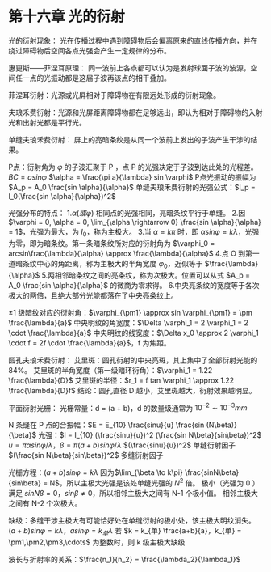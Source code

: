 # 第十六章 光的衍射

光的衍射现象：
光在传播过程中遇到障碍物后会偏离原来的直线传播方向，并在绕过障碍物后空间各点光强会产生一定规律的分布。

惠更斯——菲涅耳原理：
同一波前上各点都可以认为是发射球面子波的波源，空间任一点的光振动都是这届子波再该点的相干叠加。

菲涅耳衍射：光源或光屏相对于障碍物在有限远处形成的衍射现象。

夫琅禾费衍射：光源和光屏距离障碍物都在足够远出，即认为相对于障碍物的入射光和出射光都是平行光。

单缝夫琅禾费衍射：
屏上的亮暗条纹是从同一个波前上发出的子波产生干涉的结果。

P点：衍射角为 $\varphi$ 的子波汇聚于 P ，点 P 的光强决定于子波到达此处的光程差。
$BC = asin \varphi$
$\alpha = \frac{\pi a}{\lambda} sin \varphi$
P点光振动的振幅为 $A_p = A_0 \frac{sin \alpha}{\alpha}$
单缝夫琅禾费衍射的光强公式：$I_p = I_0(\frac{sin \alpha}{\alpha})^2$

光强分布的特点：
1.$\alpha (或 \varphi)$ 相同点的光强相同，亮暗条纹平行于单缝。
2.因 $\varphi = 0, \alpha = 0, \lim_{\alpha \rightarrow 0} \frac{sin \alpha}{\alpha} = 1$，光强为最大，为 $I_0$，称为主极大。
3.当 $\alpha = k \pi$ 时，即 $\alpha sin \varphi = k \lambda$，光强为零，即为暗条纹。第一条暗条纹所对应的衍射角为 $\varphi_0 = arcsin\frac{\lambda}{\alpha} \approx \frac{\lambda}{\alpha}$
4.点 O 到第一道暗条纹中心的角距离，称为主极大的半角宽度 $\varphi_0$，近似等于 $\frac{\lambda}{\alpha}$
5.两相邻暗条纹之间的亮条纹，称为次极大。位置可以从式 $A_p = A_0 \frac{sin \alpha}{\alpha}$ 的微商为零求得。
6.中央亮条纹的宽度等于各次极大的两倍，且绝大部分光能都落在了中央亮条纹上。

$\pm1$ 级暗纹对应的衍射角：$\varphi_{\pm1} \approx sin \varphi_{\pm1} = \pm \frac{\lambda}{a}$
中央明纹的角宽度：$\Delta \varphi_1 = 2 \varphi_1 = 2 \cdot \frac{\lambda}{a}$
中央明纹的线宽度：$\Delta x_0 \approx 2 \varphi_1 \cdot f = 2f \cdot \frac{\lambda}{a}$，f 为焦距。

圆孔夫琅禾费衍射：
艾里斑：圆孔衍射的中央亮斑，其上集中了全部衍射光能的84%。
艾里斑的半角宽度（第一级暗环衍角）：$\varphi_1 = 1.22 \frac{\lambda}{D}$
艾里斑的半径：$r_1 = f tan \varphi_1 \approx 1.22 \frac{\lambda}{D}f$
结论：圆孔直径 D 越小，艾里斑越大，衍射效果越明显。

平面衍射光栅：
光栅常量：d = (a + b)，d 的数量级通常为 $10^{-2} \sim 10^{-3}mm$

N 条缝在 P 点的合振幅：$E = E_{10} \frac{sinu}{u} \frac{sin (N\beta)}{\beta}$
光强：$I = I_{10} (\frac{sinu}{u})^2 (\frac{sin N\beta}{sin\beta})^2$
$u = \pi \alpha sin \varphi / \lambda，\beta  =\pi (a+b)sin \varphi / \lambda$
$(\frac{sinu}{u})^2$ 单缝衍射因子
$(\frac{sin N\beta}{sin\beta})^2$ 多缝衍射因子

光栅方程：$(a+b)sin \varphi = k\lambda$
因为$\lim_{\beta \to k\pi} \frac{sinN\beta}{sin\beta} = N$，所以主极大光强是该处单缝光强的 $N^2$ 倍。
极小（光强为 0 ）满足 $sin N\beta = 0，sin \beta \neq 0$，所以相邻主极大之间有 N-1 个极小值。
相邻主极大之间有 N-2 个次极大。

缺级：多缝干涉主极大有可能恰好处在单缝衍射的极小处，该主极大明纹消失。
$(a+b)sin\varphi = k\lambda，asin\varphi = k_{单} \lambda$
若 $k = k_{单} \frac{a+b}{a}，k_{单} = \pm1,\pm2,\pm3,\cdots$ 为整数时，则 k 级主极大缺级

波长与折射率的关系：$\frac{n_1}{n_2} = \frac{\lambda_2}{\lambda_1}$



